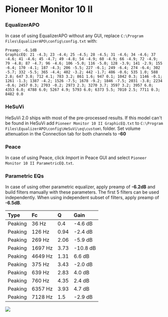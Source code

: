 # Pioneer Monitor 10 II

### EqualizerAPO
In case of using EqualizerAPO without any GUI, replace `C:\Program Files\EqualizerAPO\config\config.txt`
with:
```
Preamp: -6.1dB
GraphicEQ: 21 -4.3; 23 -4.4; 25 -4.5; 28 -4.5; 31 -4.6; 34 -4.6; 37 -4.6; 41 -4.6; 45 -4.7; 49 -4.8; 54 -4.9; 60 -4.9; 66 -4.9; 72 -4.9; 79 -4.8; 87 -4.7; 96 -4.6; 106 -5.0; 116 -5.0; 128 -3.9; 141 -2.9; 155 -6.4; 170 -4.1; 187 -4.3; 206 -5.5; 227 -6.1; 249 -6.4; 274 -6.4; 302 -5.7; 332 -5.5; 365 -4.4; 402 -3.2; 442 -1.7; 486 -0.6; 535 1.0; 588 2.8; 647 3.8; 712 4.1; 783 3.2; 861 1.6; 947 0.1; 1042 0.3; 1146 -0.1; 1261 -1.3; 1387 -4.2; 1526 -7.5; 1678 -9.2; 1846 -7.5; 2031 -3.8; 2234 -0.6; 2457 0.3; 2703 -0.2; 2973 2.3; 3270 3.7; 3597 3.2; 3957 6.0; 4353 6.0; 4788 6.0; 5267 4.9; 5793 6.0; 6373 5.5; 7010 2.5; 7711 0.3; 8482 0.0
```

### HeSuVi
HeSuVi 2.0 ships with most of the pre-processed results. If this model can't be found in HeSuVi add
`Pioneer Monitor 10 II GraphicEQ.txt` to `C:\Program Files\EqualizerAPO\config\HeSuVi\eq\custom\` folder.
Set volume attenuation in the Connection tab for both channels to **-60**

### Peace
In case of using Peace, click *Import* in Peace GUI and select `Pioneer Monitor 10 II ParametricEQ.txt`.

### Parametric EQs
In case of using other parametric equalizer, apply preamp of **-6.2dB** and build filters manually
with these parameters. The first 5 filters can be used independently.
When using independent subset of filters, apply preamp of **-6.5dB**.

| Type    | Fc      |    Q | Gain     |
|:--------|:--------|:-----|:---------|
| Peaking | 36 Hz   | 0.4  | -4.6 dB  |
| Peaking | 126 Hz  | 0.94 | -2.4 dB  |
| Peaking | 269 Hz  | 2.06 | -5.9 dB  |
| Peaking | 1697 Hz | 3.73 | -10.8 dB |
| Peaking | 4649 Hz | 1.31 | 6.6 dB   |
| Peaking | 375 Hz  | 3.43 | -2.0 dB  |
| Peaking | 639 Hz  | 2.83 | 4.0 dB   |
| Peaking | 760 Hz  | 4.35 | 2.4 dB   |
| Peaking | 6357 Hz | 3.93 | 4.7 dB   |
| Peaking | 7128 Hz | 1.5  | -2.9 dB  |

![](https://raw.githubusercontent.com/jaakkopasanen/AutoEq/master/results/innerfidelity/sbaf-serious/Pioneer%20Monitor%2010%20II/Pioneer%20Monitor%2010%20II.png)
